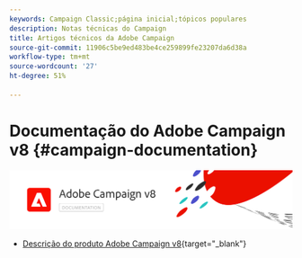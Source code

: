 ```yaml
---
keywords: Campaign Classic;página inicial;tópicos populares
description: Notas técnicas do Campaign
title: Artigos técnicos da Adobe Campaign
source-git-commit: 11906c5be9ed483be4ce259899fe23207da6d38a
workflow-type: tm+mt
source-wordcount: '27'
ht-degree: 51%

---
```


# Documentação do Adobe Campaign v8 {#campaign-documentation}

![](assets/banner-documentationv8.png)

* [Descrição do produto Adobe Campaign v8](https://helpx.adobe.com/br/legal/product-descriptions/adobe-campaign-managed-cloud-services.html){target=&quot;_blank&quot;}
